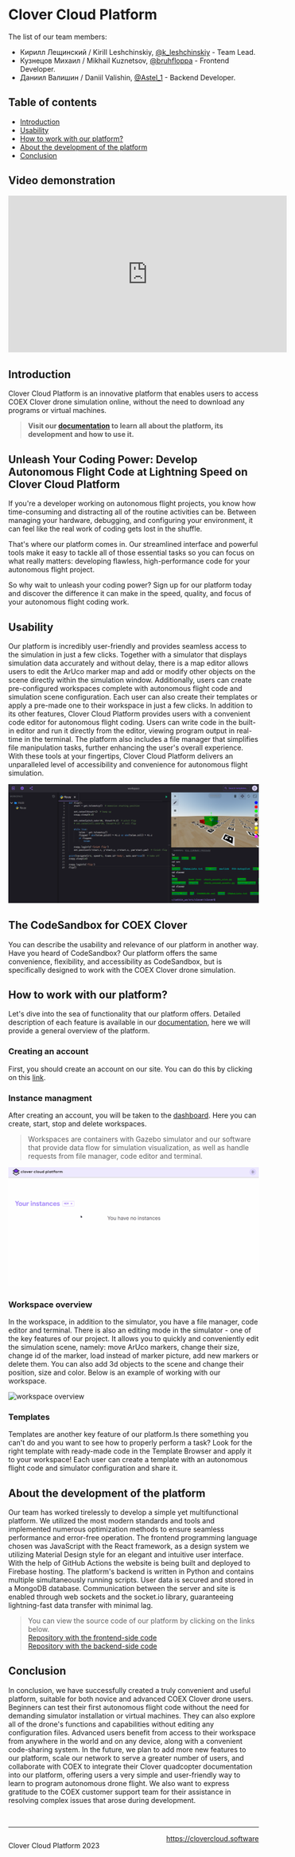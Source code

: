 # Clover Cloud Platform

The list of our team members:

* Кирилл Лещинский / Kirill Leshchinskiy, [@k_leshchinskiy](https://t.me/k_leshchinskiy) - Team Lead.
* Кузнецов Михаил / Mikhail Kuznetsov, [@bruhfloppa](https://t.me/bruhfloppa) - Frontend Developer.
* Даниил Валишин / Daniil Valishin, [@Astel_1](https://t.me/Astel_1) - Backend Developer.

## Table of contents

* [Introduction](#introduction)
* [Usability](#usability)
* [How to work with our platform?](#how-to-work-with-our-platform)
* [About the development of the platform](#about-the-development-of-the-platform)
* [Conclusion](#conclusion)

## Video demonstration

<p align='center'>
<iframe width="560" height="315" src="https://www.youtube.com/embed/FZPl2LOMgi4" title="YouTube video player" frameborder="0" allow="accelerometer; autoplay; clipboard-write; encrypted-media; gyroscope; picture-in-picture; web-share" allowfullscreen></iframe>
</p>

## Introduction

Clover Cloud Platform is an innovative platform that enables users to access COEX Clover drone simulation online, without the need to download any programs or virtual machines.

>**Visit our [documentation](https://docs.clovercloud.software) to learn all about the platform, its development and how to use it.**

## Unleash Your Coding Power: Develop Autonomous Flight Code at Lightning Speed on Clover Cloud Platform

If you're a developer working on autonomous flight projects, you know how time-consuming and distracting all of the routine activities can be. Between managing your hardware, debugging, and configuring your environment, it can feel like the real work of coding gets lost in the shuffle.

That's where our platform comes in. Our streamlined interface and powerful tools make it easy to tackle all of those essential tasks so you can focus on what really matters: developing flawless, high-performance code for your autonomous flight project.

So why wait to unleash your coding power? Sign up for our platform today and discover the difference it can make in the speed, quality, and focus of your autonomous flight coding work.

## Usability

Our platform is incredibly user-friendly and provides seamless access to the simulation in just a few clicks. Together with a simulator that displays simulation data accurately and without delay, there is a map editor allows users to edit the ArUco marker map and add or modify other objects on the scene directly within the simulation window. Additionally, users can create pre-configured workspaces complete with autonomous flight code and simulation scene configuration. Each user can also create their templates or apply a pre-made one to their workspace in just a few clicks. In addition to its other features, Clover Cloud Platform provides users with a convenient code editor for autonomous flight coding. Users can write code in the built-in editor and run it directly from the editor, viewing program output in real-time in the terminal. The platform also includes a file manager that simplifies file manipulation tasks, further enhancing the user's overall experience. With these tools at your fingertips, Clover Cloud Platform delivers an unparalleled level of accessibility and convenience for autonomous flight simulation.

<p align="center">

![Workspace screenshot](docs/workspace.png)

</p>

## The CodeSandbox for COEX Clover

You can describe the usability and relevance of our platform in another way. Have you heard of CodeSandbox? Our platform offers the same convenience, flexibility, and accessibility as CodeSandbox, but is specifically designed to work with the COEX Clover drone simulation.

## How to work with our platform?

Let's dive into the sea of functionality that our platform offers. Detailed description of each feature is available in our [documentation](https://docs.clovercloud.software), here we will provide a general overview of the platform.

### Creating an account

First, you should create an account on our site. You can do this by clicking on this [link](https://clovercloud.software/signup).

### Instance managment

After creating an account, you will be taken to the [dashboard](https://clovercloud.software/instances). Here you can create, start, stop and delete workspaces.

>Workspaces are containers with Gazebo simulator and our software that provide data flow for simulation visualization, as well as handle requests from file manager, code editor and terminal.

<p align="center">

![instance managment](docs/instances.gif)

</p>

### Workspace overview

In the workspace, in addition to the simulator, you have a file manager, code editor and terminal. There is also an editing mode in the simulator - one of the key features of our project. It allows you to quickly and conveniently edit the simulation scene, namely: move ArUco markers, change their size, change id of the marker, load instead of marker picture, add new markers or delete them. You can also add 3d objects to the scene and change their position, size and color. Below is an example of working with our workspace.

<p align="center">

![workspace overview](docs/workspace.gif)

</p>

### Templates

Templates are another key feature of our platform.Is there something you can't do and you want to see how to properly perform a task? Look for the right template with ready-made code in the Template Browser and apply it to your workspace! Each user can create a template with an autonomous flight code and simulator configuration and share it.

## About the development of the platform

Our team has worked tirelessly to develop a simple yet multifunctional platform. We utilized the most modern standards and tools and implemented numerous optimization methods to ensure seamless performance and error-free operation. The frontend programming language chosen was JavaScript with the React framework, as a design system we utilizing Material Design style for an elegant and intuitive user interface. With the help of GitHub Actions the website is being built and deployed to Firebase hosting. The platform's backend is written in Python and contains multiple simultaneously running scripts. User data is secured and stored in a MongoDB database. Communication between the server and site is enabled through web sockets and the socket.io library, guaranteeing lightning-fast data transfer with minimal lag.
>You can view the source code of our platform by clicking on the links below.<br/>
[Repository with the frontend-side code](https://github.com/Clover-Cloud-Platform/clover-cloud-platform-frontend)<br/>
[Repository with the backend-side code](https://github.com/Clover-Cloud-Platform/clover-cloud-platform-backend)

## Conclusion

In conclusion, we have successfully created a truly convenient and useful platform, suitable for both novice and advanced COEX Clover drone users. Beginners can test their first autonomous flight code without the need for demanding simulator installation or virtual machines. They can also explore all of the drone's functions and capabilities without editing any configuration files. Advanced users benefit from access to their workspace from anywhere in the world and on any device, along with a convenient code-sharing system. In the future, we plan to add more new features to our platform, scale our network to serve a greater number of users, and collaborate with COEX to integrate their Clover quadcopter documentation into our platform, offering users a very simple and user-friendly way to learn to program autonomous drone flight. We also want to express gratitude to the COEX customer support team for their assistance in resolving complex issues that arose during development.

<br/>
<style>
    #clover-cloud-platform-footer{
        display:flex;
        justify-content: space-between;
    }
</style>
<hr/>
<section>
<div id="clover-cloud-platform-footer">
<p>Clover Cloud Platform 2023</p>
<a href='https://clovercloud.software'>https://clovercloud.software</a>
</div>
</section>
